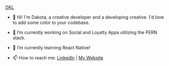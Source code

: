 [DKL](https://i.imgur.com/2dyenxR.gifv)

- 👋 Hi! I'm Dakota, a creative developer and a developing creative. I'd love to add some color to your codebase.

- 🔭 I’m currently working on Social and Loyalty Apps utilizing the PERN stack.
- 🌱 I’m currently learning React Native!
- 📫 How to reach me: [LinkedIn](https://www.linkedin.com/in/dakotalavallee/) | [My Website](https://www.dkldev.app/)
